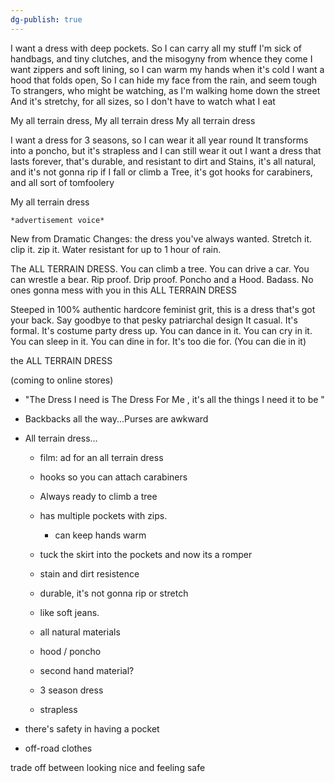 ```yaml
---
dg-publish: true
---
```

I want a dress with deep pockets. So I can carry all my stuff
I'm sick of handbags, and tiny clutches, and the misogyny from whence
they come
I want zippers and soft lining, so I can warm my hands when it's cold
I want a hood that folds open, So I can hide my face from the rain, and
seem tough
To strangers, who might be watching, as I'm walking home down the street
And it's stretchy, for all sizes, so I don't have to watch what I eat

My all terrain dress, My all terrain dress
My all terrain dress

I want a dress for 3 seasons, so I can wear it all year round
It transforms into a poncho, but it's strapless and I can still wear it
out
I want a dress that lasts forever, that's durable, and resistant to dirt
and
Stains, it's all natural, and it's not gonna rip if I fall or climb a
Tree, it's got hooks for carabiners, and all sort of tomfoolery

My all terrain dress

	*advertisement voice*

New from Dramatic Changes: the dress you've always wanted. Stretch it.
clip it. zip it. Water resistant for up to 1 hour of rain.

The ALL TERRAIN DRESS.
You can climb a tree. You can drive a car. You can wrestle a bear.
Rip proof. Drip proof. Poncho and a Hood.
Badass. No ones gonna mess with you in this ALL TERRAIN DRESS

Steeped in 100% authentic hardcore feminist grit, this is a dress that's
got your back. Say goodbye to that pesky patriarchal design
It casual. It's formal. It's costume party dress up.
You can dance in it. You can cry in it. You can sleep in it. You can
dine in for. It's too die for. (You can die in it)

the ALL TERRAIN DRESS

(coming to online stores)

-   "The Dress I need is The Dress For Me , it's all the things I need
    it to be "

-   Backbacks all the way\...Purses are awkward

-   All terrain dress...

    -   film: ad for an all terrain dress

    -   hooks so you can attach carabiners

    -   Always ready to climb a tree

    -   has multiple pockets with zips.

        -   can keep hands warm

    -   tuck the skirt into the pockets and now its a romper

    -   stain and dirt resistence

    -   durable, it's not gonna rip or stretch

    -   like soft jeans.

    -   all natural materials

    -   hood / poncho

    -   second hand material?

    -   3 season dress

    -   strapless

-   there's safety in having a pocket

-   off-road clothes

trade off between looking nice and feeling safe
